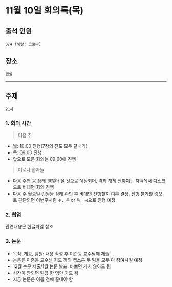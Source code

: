 # **11월 10일 회의록(목)**

## **출석 인원**
```
3/4 (해람: 코로나)
```

## **장소**
```
랩실
```
---
## **주제**
```
21차
```

### **1. 회의 시간**
> 다음 주
* 월: 10:00 진행(7장의 진도 모두 끝내기)
* 목: 09:00 진행
* 앞으로 모든 회의는 09:00에 진행

> 야로나 환자들
* 다음 주면 몸 상태 괜찮아 질 것으로 예상되어, 격리 해제 전까지는 자택에서 디스코드로 비대면 회의 진행
* 다음 주 월요일 인원들 상태 확인 후 비대면 진행할지 여부 결정. 진행 불가할 것으로 판단되면 이번주처럼 `수, 목` or `목, 금`으로 진행 예정

### **2. 협업**
관련내용은 한글파일 참조

### **3. 논문**
* 목적, 개요, 팀원: 내용 작성 후 이준동 교수님께 제출
* 논문은 이준동 교수님 지도 하의 캡스톤 두 팀을 모두 다 참여시킬 예정
* 12월 논문 제출/1월 논문 발표: 바쁘면 가지 않아도 됨
* 시간이 안되면 팀당 한 명만 가도 됨
* 지금 논문은 여름 전에 끝내야 함